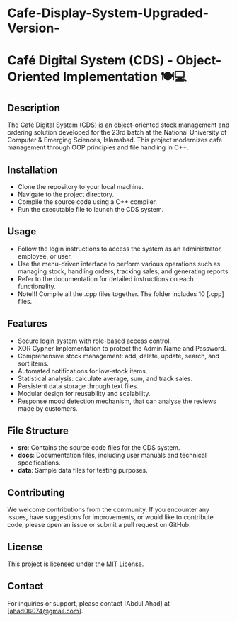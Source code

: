 # Cafe-Display-System-Upgraded-Version-
# Café Digital System (CDS) - Object-Oriented Implementation 🍽️💻

## Description
The Café Digital System (CDS) is an object-oriented stock management and ordering solution developed for the 23rd batch at the National University of Computer & Emerging Sciences, Islamabad. This project modernizes cafe management through OOP principles and file handling in C++.

## Installation
- Clone the repository to your local machine.
- Navigate to the project directory.
- Compile the source code using a C++ compiler.
- Run the executable file to launch the CDS system.

## Usage
- Follow the login instructions to access the system as an administrator, employee, or user.
- Use the menu-driven interface to perform various operations such as managing stock, handling orders, tracking sales, and generating reports.
- Refer to the documentation for detailed instructions on each functionality.
- Note!!! Compile all the .cpp files together. The folder includes 10 [.cpp] files.

## Features
- Secure login system with role-based access control.
- XOR Cypher Implementation to protect the Admin Name and Password.
- Comprehensive stock management: add, delete, update, search, and sort items.
- Automated notifications for low-stock items.
- Statistical analysis: calculate average, sum, and track sales.
- Persistent data storage through text files.
- Modular design for reusability and scalability.
- Response mood detection mechanism, that can analyse the reviews made by customers.

## File Structure
- **src**: Contains the source code files for the CDS system.
- **docs**: Documentation files, including user manuals and technical specifications.
- **data**: Sample data files for testing purposes.

## Contributing
We welcome contributions from the community. If you encounter any issues, have suggestions for improvements, or would like to contribute code, please open an issue or submit a pull request on GitHub.

## License
This project is licensed under the [MIT License](LICENSE).

## Contact
For inquiries or support, please contact [Abdul Ahad] at [ahad06074@gmail.com].
